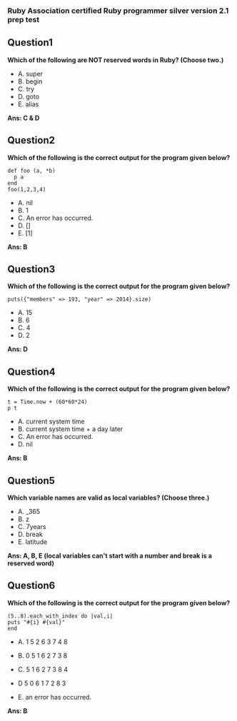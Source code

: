 ### Ruby Association certified Ruby programmer silver version 2.1 prep test

## Question1

**Which of the following are NOT reserved words in Ruby? (Choose two.)**
* A. super
* B. begin
* C. try
* D. goto
* E. alias

**Ans: C & D**

## Question2

**Which of the following is the correct output for the program given below?**
```
def foo (a, *b)
  p a
end
foo(1,2,3,4)
```
* A. nil
* B. 1
* C. An error has occurred.
* D. []
* E. [1]

**Ans: B**

## Question3

**Which of the following is the correct output for the program given below?**
```
puts({"members" => 193, "year" => 2014}.size)
```
* A. 15
* B. 6
* C. 4
* D. 2

**Ans: D**

## Question4

**Which of the following is the correct output for the program given below?**
```
t = Time.now + (60*60*24)
p t
```
* A. current system time
* B. current system time + a day later
* C. An error has occurred.
* D. nil

**Ans: B**

## Question5

**Which variable names are valid as local variables? (Choose three.)**

* A. _365
* B. z
* C. 7years
* D. break
* E. latitude

**Ans: A, B, E (local variables can't start with a number and break is a reserved word)**

## Question6

**Which of the following is the correct output for the program given below?**
```
(5..8).each_with_index do |val,i|
puts "#{i} #{val}"
end
```

* A. 1 5
     2 6
     3 7
     4 8

* B. 0 5
     1 6
     2 7
     3 8


* C. 5 1
     6 2
     7 3
     8 4

* D  5 0
     6 1
     7 2
     8 3

* E. an error has occurred.

**Ans: B**